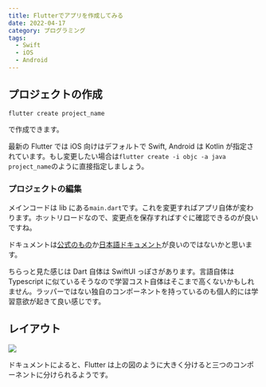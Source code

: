 ```yaml
---
title: Flutterでアプリを作成してみる
date: 2022-04-17
category: プログラミング
tags:
  - Swift
  - iOS
  - Android
---
```


## プロジェクトの作成

```
flutter create project_name
```

で作成できます。

最新の Flutter では iOS 向けはデフォルトで Swift, Android は Kotlin が指定されています。もし変更したい場合は`flutter create -i objc -a java project_name`のように直接指定しましょう。

### プロジェクトの編集

メインコードは lib にある`main.dart`です。これを変更すればアプリ自体が変わります。ホットリロードなので、変更点を保存すればすぐに確認できるのが良いですね。

ドキュメントは[公式のもの](https://docs.flutter.dev/)か[日本語ドキュメント](https://flutter.ctrnost.com/)が良いのではないかと思います。

ちらっと見た感じは Dart 自体は SwiftUI っぽさがあります。言語自体は Typescript に似ているそうなので学習コスト自体はそこまで高くないかもしれません。ラッパーではない独自のコンポーネントを持っているのも個人的には学習意欲が起きて良い感じです。

## レイアウト

![](https://flutter.ctrnost.com/images/layout/flutter_layout.svg)

ドキュメントによると、Flutter は上の図のように大きく分けると三つのコンポーネントに分けられるようです。
